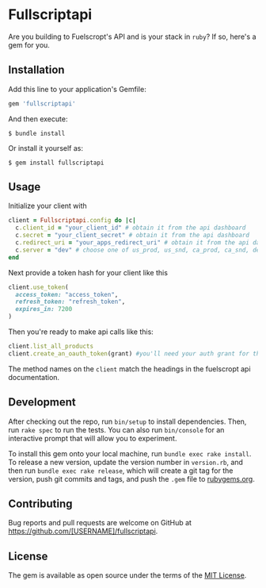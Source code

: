# Fullscriptapi

Are you building to Fuelscropt's API and is your stack in `ruby`? If so, here's a gem for you.

## Installation

Add this line to your application's Gemfile:

```ruby
gem 'fullscriptapi'
```

And then execute:

    $ bundle install

Or install it yourself as:

    $ gem install fullscriptapi

## Usage

Initialize your client with

``` ruby
client = Fullscriptapi.config do |c|
  c.client_id = "your_client_id" # obtain it from the api dashboard
  c.secret = "your_client_secret" # obtain it from the api dashboard
  c.redirect_uri = "your_apps_redirect_uri" # obtain it from the api dashboard
  c.server = "dev" # choose one of us_prod, us_snd, ca_prod, ca_snd, dev
end
```

Next provide a token hash for your client like this

``` ruby
client.use_token(
  access_token: "access_token",
  refresh_token: "refresh_token",
  expires_in: 7200
)
```

Then you're ready to make api calls like this:

``` ruby
client.list_all_products
client.create_an_oauth_token(grant) #you'll need your auth grant for this
```

The method names on the `client` match the headings in the fuelscropt api documentation.
## Development

After checking out the repo, run `bin/setup` to install dependencies. Then, run `rake spec` to run the tests. You can also run `bin/console` for an interactive prompt that will allow you to experiment.

To install this gem onto your local machine, run `bundle exec rake install`. To release a new version, update the version number in `version.rb`, and then run `bundle exec rake release`, which will create a git tag for the version, push git commits and tags, and push the `.gem` file to [rubygems.org](https://rubygems.org).

## Contributing

Bug reports and pull requests are welcome on GitHub at https://github.com/[USERNAME]/fullscriptapi.


## License

The gem is available as open source under the terms of the [MIT License](https://opensource.org/licenses/MIT).
